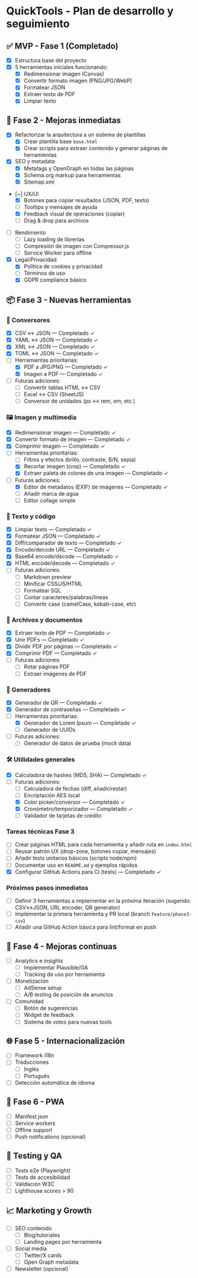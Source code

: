 # QuickTools - Plan de desarrollo y seguimiento

## ✅ MVP - Fase 1 (Completado)
- [x] Estructura base del proyecto
- [x] 5 herramientas iniciales funcionando:
  - [x] Redimensionar imagen (Canvas)
  - [x] Convertir formato imagen (PNG/JPG/WebP)
  - [x] Formatear JSON  
  - [x] Extraer texto de PDF
  - [x] Limpiar texto

## 🚀 Fase 2 - Mejoras inmediatas
- [x] Refactorizar la arquitectura a un sistema de plantillas
  - [x] Crear plantilla base `base.html`
  - [x] Crear scripts para extraer contenido y generar páginas de herramientas
- [x] SEO y metadata
  - [x] Metatags y OpenGraph en todas las páginas
  - [x] Schema.org markup para herramientas
  - [x] Sitemap.xml
- [~] UX/UI
  - [x] Botones para copiar resultados (JSON, PDF, texto)
  - [ ] Tooltips y mensajes de ayuda
  - [x] Feedback visual de operaciones (copiar)
  - [ ] Drag & drop para archivos
- [ ] Rendimiento
  - [ ] Lazy loading de librerías
  - [ ] Compresión de imagen con Compressor.js
  - [ ] Service Worker para offline
- [x] Legal/Privacidad
  - [x] Política de cookies y privacidad
  - [ ] Términos de uso
  - [x] GDPR compliance básico

## 📦 Fase 3 - Nuevas herramientas

### 🔄 Conversores
- [x] CSV ↔ JSON — Completado ✓
- [x] YAML ↔ JSON — Completado ✓
- [x] XML ↔ JSON — Completado ✓
- [x] TOML ↔ JSON — Completado ✓
- [ ] Herramientas prioritarias:
  - [x] PDF a JPG/PNG — Completado ✓
  - [x] Imagen a PDF — Completado ✓
- [ ] Futuras adiciones:
  - [ ] Convertir tablas HTML ↔ CSV
  - [ ] Excel ↔ CSV (SheetJS)
  - [ ] Conversor de unidades (px ↔ rem, em, etc.)

### 🖼️ Imagen y multimedia
- [x] Redimensionar imagen — Completado ✓
- [x] Convertir formato de imagen — Completado ✓
- [x] Comprimir imagen — Completado ✓
- [ ] Herramientas prioritarias:
  - [ ] Filtros y efectos (brillo, contraste, B/N, sepia)
  - [x] Recortar imagen (crop) — Completado ✓
  - [x] Extraer paleta de colores de una imagen — Completado ✓
- [ ] Futuras adiciones:
  - [x] Editor de metadatos (EXIF) de imágenes — Completado ✓
  - [ ] Añadir marca de agua
  - [ ] Editor collage simple

### 📝 Texto y código
- [x] Limpiar texto — Completado ✓
- [x] Formatear JSON — Completado ✓
- [x] Diff/comparador de texto — Completado ✓
- [x] Encode/decode URL — Completado ✓
- [x] Base64 encode/decode — Completado ✓
- [x] HTML encode/decode — Completado ✓
- [ ] Futuras adiciones:
  - [ ] Markdown preview
  - [ ] Minificar CSS/JS/HTML
  - [ ] Formatear SQL
  - [ ] Contar caracteres/palabras/líneas
  - [ ] Convertir case (camelCase, kebab-case, etc)

### 📁 Archivos y documentos
- [x] Extraer texto de PDF — Completado ✓
- [x] Unir PDFs — Completado ✓
- [x] Dividir PDF por páginas — Completado ✓
- [x] Comprimir PDF — Completado ✓
- [ ] Futuras adiciones:
  - [ ] Rotar páginas PDF
  - [ ] Extraer imágenes de PDF

### 🎲 Generadores
- [x] Generador de QR — Completado ✓
- [x] Generador de contraseñas — Completado ✓
- [ ] Herramientas prioritarias:
  - [x] Generador de Lorem Ipsum — Completado ✓
  - [ ] Generador de UUIDs
- [ ] Futuras adiciones:
  - [ ] Generador de datos de prueba (mock data)

### 🛠️ Utilidades generales
- [x] Calculadora de hashes (MD5, SHA) — Completado ✓
- [ ] Futuras adiciones:
  - [ ] Calculadora de fechas (diff, añadir/restar)
  - [ ] Encriptación AES local
  - [x] Color picker/conversor — Completado ✓
  - [x] Cronómetro/temporizador — Completado ✓
  - [ ] Validador de tarjetas de crédito

### Tareas técnicas Fase 3
- [ ] Crear páginas HTML para cada herramienta y añadir ruta en `index.html`
- [ ] Reusar patrón UX (drop-zone, botones copiar, mensajes)
- [ ] Añadir tests unitarios básicos (scripts node/npm)
- [ ] Documentar uso en `README.md` y ejemplos rápidos
- [x] Configurar GitHub Actions para CI (tests) — Completado ✓

### Próximos pasos inmediatos
- [ ] Definir 3 herramientas a implementar en la próxima iteración (sugerido: CSV↔JSON, URL encoder, QR generator)
- [ ] Implementar la primera herramienta y PR local (branch `feature/phase3-csv`)
- [ ] Añadir una GitHub Action básica para lint/format en push

## 🔄 Fase 4 - Mejoras continuas
- [ ] Analytics e insights
  - [ ] Implementar Plausible/GA
  - [ ] Tracking de uso por herramienta
- [ ] Monetización
  - [ ] AdSense setup
  - [ ] A/B testing de posición de anuncios
- [ ] Comunidad
  - [ ] Botón de sugerencias
  - [ ] Widget de feedback
  - [ ] Sistema de votos para nuevas tools

## 🌐 Fase 5 - Internacionalización
- [ ] Framework i18n
- [ ] Traducciones
  - [ ] Inglés
  - [ ] Portugués
- [ ] Detección automática de idioma

## 📱 Fase 6 - PWA
- [ ] Manifest.json
- [ ] Service workers
- [ ] Offline support
- [ ] Push notifications (opcional)

## 🧪 Testing y QA
- [ ] Tests e2e (Playwright)
- [ ] Tests de accesibilidad
- [ ] Validación W3C
- [ ] Lighthouse scores > 90

## 📈 Marketing y Growth
- [ ] SEO contenido
  - [ ] Blog/tutoriales
  - [ ] Landing pages por herramienta
- [ ] Social media
  - [ ] Twitter/X cards
  - [ ] Open Graph metadata
- [ ] Newsletter (opcional)